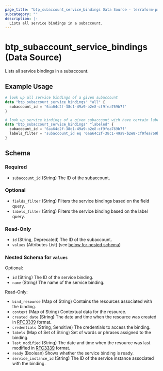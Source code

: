 ```yaml
---
page_title: "btp_subaccount_service_bindings Data Source - terraform-provider-btp"
subcategory: ""
description: |-
  Lists all service bindings in a subaccount.
---
```


# btp_subaccount_service_bindings (Data Source)

Lists all service bindings in a subaccount.

## Example Usage

```terraform
# look up all service bindings of a given subaccount
data "btp_subaccount_service_bindings" "all" {
  subaccount_id = "6aa64c2f-38c1-49a9-b2e8-cf9fea769b7f"
}

# look up service bindings of a given subaccount wich have certain label assigned
data "btp_subaccount_service_bindings" "labeled" {
  subaccount_id = "6aa64c2f-38c1-49a9-b2e8-cf9fea769b7f"
  labels_filter = "subaccount_id eq '6aa64c2f-38c1-49a9-b2e8-cf9fea769b7f'"
}
```

<!-- schema generated by tfplugindocs -->
## Schema

### Required

- `subaccount_id` (String) The ID of the subaccount.

### Optional

- `fields_filter` (String) Filters the service bindings based on the field query.
- `labels_filter` (String) Filters the service binding based on the label query.

### Read-Only

- `id` (String, Deprecated) The ID of the subaccount.
- `values` (Attributes List) (see [below for nested schema](#nestedatt--values))

<a id="nestedatt--values"></a>
### Nested Schema for `values`

Optional:

- `id` (String) The ID of the service binding.
- `name` (String) The name of the service binding.

Read-Only:

- `bind_resource` (Map of String) Contains the resources associated with the binding.
- `context` (Map of String) Contextual data for the resource.
- `created_date` (String) The date and time when the resource was created in [RFC3339](https://www.ietf.org/rfc/rfc3339.txt) format.
- `credentials` (String, Sensitive) The credentials to access the binding.
- `labels` (Map of Set of String) Set of words or phrases assigned to the binding.
- `last_modified` (String) The date and time when the resource was last modified in [RFC3339](https://www.ietf.org/rfc/rfc3339.txt) format.
- `ready` (Boolean) Shows whether the service binding is ready.
- `service_instance_id` (String) The ID of the service instance associated with the binding.